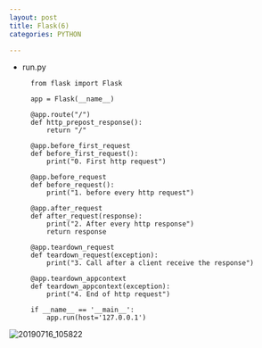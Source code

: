```yaml
---
layout: post
title: Flask(6)
categories: PYTHON

---
```




* run.py


        from flask import Flask

        app = Flask(__name__)

        @app.route("/")
        def http_prepost_response():
            return "/"

        @app.before_first_request
        def before_first_request():
            print("0. First http request")

        @app.before_request
        def before_request():
            print("1. before every http request")

        @app.after_request
        def after_request(response):
            print("2. After every http response")
            return response

        @app.teardown_request
        def teardown_request(exception):
            print("3. Call after a client receive the response")

        @app.teardown_appcontext
        def teardown_appcontext(exception):
            print("4. End of http request")

        if __name__ == '__main__':
            app.run(host='127.0.0.1')
    
    
![20190716_105822](https://user-images.githubusercontent.com/47915302/61260329-b4c2d800-a7b8-11e9-8ad5-e9e4372a6d08.png)


